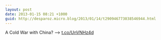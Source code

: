```yaml
---
layout: post
date: 2013-01-15 08:21 +1000
guid: http://desparoz.micro.blog/2013/01/14/t290946773038546944.html
---
```

A Cold War with China? ⟶ [t.co/UnVNHz4d](http://t.co/UnVNHz4d)
